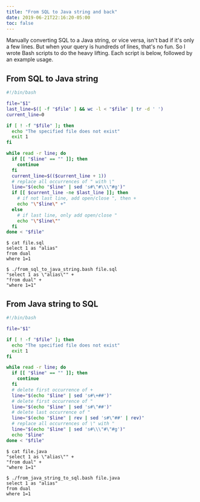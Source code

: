 ```yaml
---
title: "From SQL to Java string and back"
date: 2019-06-21T22:16:20-05:00
toc: false
---
```


Manually converting SQL to a Java string, or vice versa, isn't bad if it's only a few lines. But when your query is hundreds of lines, that's no fun. So I wrote Bash scripts to do the heavy lifting. Each script is below, followed by an example usage. 

## From SQL to Java string

```bash
#!/bin/bash

file="$1"
last_line=$([ -f "$file" ] && wc -l < "$file" | tr -d ' ')
current_line=0

if [ ! -f "$file" ]; then
  echo "The specified file does not exist"
  exit 1 
fi 

while read -r line; do
  if [[ "$line" == "" ]]; then
    continue
  fi
  current_line=$(($current_line + 1))
  # replace all occurrences of " with \"
  line="$(echo "$line" | sed 's#\"#\\\"#g')"
  if [[ $current_line -ne $last_line ]]; then 
    # if not last line, add open/close ", then +
    echo "\"$line\" +"
  else
    # if last line, only add open/close "
    echo "\"$line\""
  fi 
done < "$file"
```

```
$ cat file.sql
select 1 as "alias"
from dual
where 1=1

$ ./from_sql_to_java_string.bash file.sql
"select 1 as \"alias\"" +
"from dual" +
"where 1=1"
```

## From Java string to SQL

```bash
#!/bin/bash

file="$1"

if [ ! -f "$file" ]; then
  echo "The specified file does not exist"
  exit 1 
fi 

while read -r line; do
  if [[ "$line" == "" ]]; then
    continue
  fi
  # delete first occurrence of +
  line="$(echo "$line" | sed 's#\+##')"
  # delete first occurrence of "
  line="$(echo "$line" | sed 's#\"##')"
  # delete last occurrence of "
  line="$(echo "$line" | rev | sed 's#\"##' | rev)"
  # replace all occurrences of \" with "
  line="$(echo "$line" | sed 's#\\\"#\"#g')"
  echo "$line" 
done < "$file" 
```

```
$ cat file.java
"select 1 as \"alias\"" +
"from dual" +
"where 1=1"

$ ./from_java_string_to_sql.bash file.java
select 1 as "alias"
from dual
where 1=1
```

